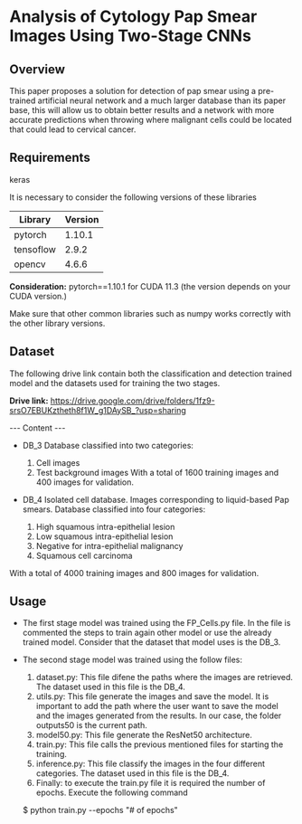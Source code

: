 # Analysis of Cytology Pap Smear Images Using Two-Stage CNNs

## Overview
This paper proposes a solution for detection of pap smear using a pre-trained artificial neural
network and a much larger database than its paper base, this
will allow us to obtain better results and a network with more
accurate predictions when throwing where malignant cells could
be located that could lead to cervical cancer. 

## Requirements

keras

It is necessary to consider the following versions of these libraries

| Library  | Version |
| ---------| ------- |
| pytorch  | 1.10.1 |
| tensoflow| 2.9.2  |
| opencv   | 4.6.6  |

**Consideration:** pytorch==1.10.1  for CUDA 11.3 (the version depends on your CUDA version.)

Make sure that other common libraries such as numpy works correctly with the other library versions.

## Dataset
The following drive link contain both the classification and detection trained model and the datasets used for training the two stages. 

**Drive link:**  https://drive.google.com/drive/folders/1fz9-srsO7EBUKztheth8f1W_g1DAySB_?usp=sharing

--- Content --- 

* DB_3
   Database classified into two categories: 
   1. Cell images
   2. Test background images
With a total of 1600 training images and 400 images for validation.

* DB_4
   Isolated cell database. Images corresponding to liquid-based Pap smears.
   Database classified into four categories:
  
  1. High squamous intra-epithelial lesion
  2. Low squamous intra-epithelial lesion
  3. Negative for intra-epithelial malignancy
  4. Squamous cell carcinoma

With a total of 4000 training images and 800 images for validation.

## Usage
* The first stage model was trained using the FP_Cells.py file. In the file is commented the steps to train again other model or use the already trained model. Consider that the dataset that model uses is the DB_3.
* The second stage model was trained using the follow files:
  1. dataset.py: This file difene the paths where the images are retrieved. The dataset used in this file is the DB_4. 
  2. utils.py: This file generate the images and save the model. It is important to add the path where the user want to save the model and the images generated from the results. In our case, the folder outputs50 is the current path.
  3. model50.py: This file generate the ResNet50 architecture.
  4. train.py: This file calls the previous mentioned files for starting the training.
  5. inference.py: This file classify the images in the four different categories. The dataset used in this file is the DB_4.  
  6. Finally: to execute the train.py file it is required the number of epochs. Execute the following command
  
  $ python train.py --epochs "# of epochs"
